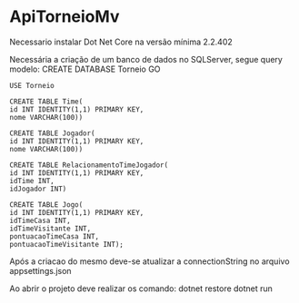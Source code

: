 # ApiTorneioMv

Necessario instalar Dot Net Core na versão mínima 2.2.402

Necessária a criação de um banco de dados no SQLServer, segue query modelo:
    CREATE DATABASE Torneio
    GO

    USE Torneio

    CREATE TABLE Time(
    id INT IDENTITY(1,1) PRIMARY KEY,
    nome VARCHAR(100))

    CREATE TABLE Jogador(
    id INT IDENTITY(1,1) PRIMARY KEY,
    nome VARCHAR(100))

    CREATE TABLE RelacionamentoTimeJogador(
    id INT IDENTITY(1,1) PRIMARY KEY,
    idTime INT,
    idJogador INT)

    CREATE TABLE Jogo(
    id INT IDENTITY(1,1) PRIMARY KEY,
    idTimeCasa INT,
    idTimeVisitante INT,
    pontuacaoTimeCasa INT,
    pontuacaoTimeVisitante INT);

Após a criacao do mesmo deve-se atualizar a connectionString no arquivo appsettings.json

Ao abrir o projeto deve realizar os comando:
    dotnet restore
    dotnet run